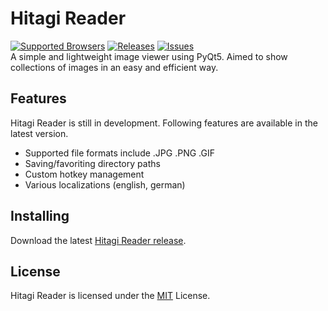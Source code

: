 Hitagi Reader
=============
[![Supported Browsers](https://img.shields.io/badge/platforms-win%20|%20osx%20|%20linux-green.svg?style=flat-square)](https://github.com/gimu/hitagi-reader/releases) [![Releases](https://img.shields.io/github/release/gimu/hitagi-reader.svg?style=flat-square)](https://github.com/gimu/hitagi-reader/releases) [![Issues](https://img.shields.io/github/issues/gimu/hitagi-reader.svg?style=flat-square)](https://github.com/gimu/hitagi-reader/issues)                                    
A simple and lightweight image viewer using PyQt5. 
Aimed to show collections of images in an easy and efficient way.

## Features
Hitagi Reader is still in development. Following features are available in the latest version.

- Supported file formats include .JPG .PNG .GIF
- Saving/favoriting directory paths
- Custom hotkey management
- Various localizations (english, german)

## Installing
Download the latest [Hitagi Reader release](https://github.com/gimu/hitagi-reader/releases).

## License
Hitagi Reader is licensed under the [MIT](http://opensource.org/licenses/MIT) License.